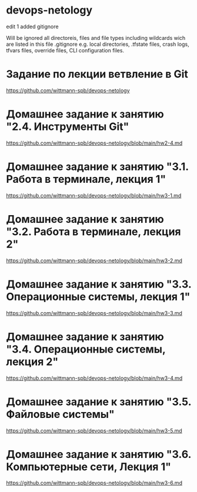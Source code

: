 # devops-netology
edit 1
added gitignore

Will be ignored all directoreis, files and file types including wildcards wich are listed
in this file .gitignore e.g. local directories, .tfstate files, crash logs, tfvars files, override
files, CLI configuration files.

# Задание по лекции ветвление в Git
https://github.com/wittmann-spb/devops-netology


# Домашнее задание к занятию "2.4. Инструменты Git"

https://github.com/wittmann-spb/devops-netology/blob/main/hw2-4.md

# Домашнее задание к занятию "3.1. Работа в терминале, лекция 1"

https://github.com/wittmann-spb/devops-netology/blob/main/hw3-1.md

# Домашнее задание к занятию "3.2. Работа в терминале, лекция 2"

https://github.com/wittmann-spb/devops-netology/blob/main/hw3-2.md

# Домашнее задание к занятию "3.3. Операционные системы, лекция 1"

https://github.com/wittmann-spb/devops-netology/blob/main/hw3-3.md

# Домашнее задание к занятию "3.4. Операционные системы, лекция 2"

https://github.com/wittmann-spb/devops-netology/blob/main/hw3-4.md

# Домашнее задание к занятию "3.5. Файловые системы"

https://github.com/wittmann-spb/devops-netology/blob/main/hw3-5.md

# Домашнее задание к занятию "3.6. Компьютерные сети, Лекция 1"

https://github.com/wittmann-spb/devops-netology/blob/main/hw3-6.md

